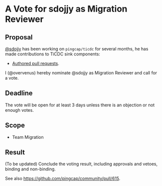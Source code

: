 # A Vote for sdojjy as Migration Reviewer

## Proposal

[@sdojjy](https://github.com/sdojjy) has been working on `pingcap/ticdc` for several months, he has made contributions to TiCDC sink components:

* [Authored pull requests](https://github.com/pingcap/ticdc/pulls?q=is%3Apr+author%3Asdojjy+is%3Aclosed).

I (@overvenus) hereby nominate @sdojjy as Migration Reviewer and call for a vote.

## Deadline

The vote will be open for at least 3 days unless there is an objection or not enough votes.

## Scope

* Team Migration

## Result

(To be updated) Conclude the voting result, including approvals and vetoes, binding and non-binding.

See also https://github.com/pingcap/community/pull/615.
